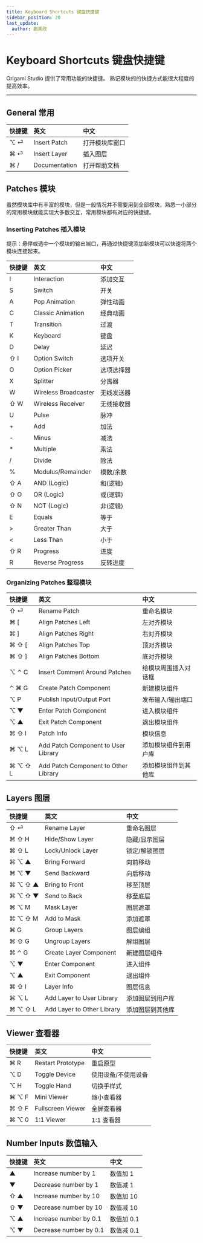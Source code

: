 ```yaml
---
title: Keyboard Shortcuts 键盘快捷键
sidebar_position: 20
last_update:
  author: 蒯美政
---
```


# Keyboard Shortcuts 键盘快捷键

Origami Studio 提供了常用功能的快捷键。 熟记模块的的快捷方式能很大程度的提高效率。

---

## General 常用

| 快捷键 | 英文          | 中文           |
| :----- | :------------ | :------------- |
| ⌥ ⏎    | Insert Patch  | 打开模块库窗口 |
| ⌘ ⏎    | Insert Layer  | 插入图层       |
| ⌘ /    | Documentation | 打开帮助文档   |

## Patches 模块

虽然模块库中有丰富的模块，但是一般情况并不需要用到全部模块，熟悉一小部分的常用模块就能实现大多数交互，常用模块都有对应的快捷键。

### Inserting Patches 插入模块

提示：悬停或选中一个模块的输出端口，再通过快捷键添加新模块可以快速将两个模块连接起来。

| 快捷键 | 英文                 | 中文       |
| :----- | :------------------- | :--------- |
| I      | Interaction          | 添加交互   |
| S      | Switch               | 开关       |
| A      | Pop Animation        | 弹性动画   |
| C      | Classic Animation    | 经典动画   |
| T      | Transition           | 过渡       |
| K      | Keyboard             | 键盘       |
| D      | Delay                | 延迟       |
| ⇧ I    | Option Switch        | 选项开关   |
| O      | Option Picker        | 选项选择器 |
| X      | Splitter             | 分离器     |
| W      | Wireless Broadcaster | 无线发送器 |
| ⇧ W    | Wireless Receiver    | 无线接收器 |
| U      | Pulse                | 脉冲       |
| +      | Add                  | 加法       |
| -      | Minus                | 减法       |
| \*     | Multiple             | 乘法       |
| /      | Divide               | 除法       |
| %      | Modulus/Remainder    | 模数/余数  |
| ⇧ A    | AND (Logic)          | 和(逻辑)   |
| ⇧ O    | OR (Logic)           | 或(逻辑)   |
| ⇧ N    | NOT (Logic)          | 非(逻辑)   |
| E      | Equals               | 等于       |
| >      | Greater Than         | 大于       |
| <      | Less Than            | 小于       |
| ⇧ R    | Progress             | 进度       |
| R      | Reverse Progress     | 反转进度   |

### Organizing Patches 整理模块

| 快捷键  | 英文                                 | 中文                 |
| :------ | :----------------------------------- | :------------------- |
| ⇧ ⏎     | Rename Patch                         | 重命名模块           |
| ⌘ [     | Align Patches Left                   | 左对齐模块           |
| ⌘ ]     | Align Patches Right                  | 右对齐模块           |
| ⌘ ⇧ [   | Align Patches Top                    | 顶对齐模块           |
| ⌘ ⇧ ]   | Align Patches Bottom                 | 底对齐模块           |
| ⌥ ⌃ C   | Insert Comment Around Patches        | 给模块周围插入对话框 |
| ⌃ ⌘ G   | Create Patch Component               | 新建模块组件         |
| ⌥ P     | Publish Input/Output Port            | 发布输入/输出端口    |
| ⌥ ▼     | Enter Patch Component                | 进入模块组件         |
| ⌥ ▲     | Exit Patch Component                 | 退出模块组件         |
| ⌘ ⇧ I   | Patch Info                           | 模块信息             |
| ⌘ ⌥ L   | Add Patch Component to User Library  | 添加模块组件到用户库 |
| ⌘ ⌥ ⇧ L | Add Patch Component to Other Library | 添加模块组件到其他库 |

## Layers 图层

| 快捷键  | 英文                       | 中文             |
| :------ | :------------------------- | :--------------- |
| ⇧ ⏎     | Rename Layer               | 重命名图层       |
| ⌘ ⇧ H   | Hide/Show Layer            | 隐藏/显示图层    |
| ⌘ ⇧ L   | Lock/Unlock Layer          | 锁定/解锁图层    |
| ⌘ ⌥ ▲   | Bring Forward              | 向前移动         |
| ⌘ ⌥ ▼   | Send Backward              | 向后移动         |
| ⌘ ⌥ ⇧ ▲ | Bring to Front             | 移至顶层         |
| ⌘ ⌥ ⇧ ▼ | Send to Back               | 移至底层         |
| ⌘ ⌥ M   | Mask Layer                 | 图层遮罩         |
| ⌘ ⌥ ⇧ M | Add to Mask                | 添加遮罩         |
| ⌘ G     | Group Layers               | 图层编组         |
| ⌘ ⇧ G   | Ungroup Layers             | 解组图层         |
| ⌘ ⌃ G   | Create Layer Component     | 新建图层组件     |
| ⌥ ▼     | Enter Component            | 进入组件         |
| ⌥ ▲     | Exit Component             | 退出组件         |
| ⌘ ⇧ I   | Layer Info                 | 图层信息         |
| ⌘ ⌥ L   | Add Layer to User Library  | 添加图层到用户库 |
| ⌘ ⌥ ⇧ L | Add Layer to Other Library | 添加图层到其他库 |

## Viewer 查看器

| 快捷键 | 英文              | 中文                |
| :----- | :---------------- | :------------------ |
| ⌘ R    | Restart Prototype | 重启原型            |
| ⌥ D    | Toggle Device     | 使用设备/不使用设备 |
| ⌥ H    | Toggle Hand       | 切换手样式          |
| ⌘ ⌥ F  | Mini Viewer       | 缩小查看器          |
| ⌘ ⇧ F  | Fullscreen Viewer | 全屏查看器          |
| ⌘ ⌥ 0  | 1:1 Viewer        | 1:1 查看器          |

## Number Inputs 数值输入

| 快捷键 | 英文                   | 中文       |
| :----- | :--------------------- | :--------- |
| ▲      | Increase number by 1   | 数值加 1   |
| ▼      | Decrease number by 1   | 数值减 1   |
| ⇧ ▲    | Increase number by 10  | 数值加 10  |
| ⇧ ▼    | Decrease number by 10  | 数值减 10  |
| ⌥ ▲    | Increase number by 0.1 | 数值加 0.1 |
| ⌥ ▼    | Decrease number by 0.1 | 数值减 0.1 |
